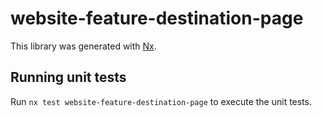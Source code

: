 # website-feature-destination-page

This library was generated with [Nx](https://nx.dev).

## Running unit tests

Run `nx test website-feature-destination-page` to execute the unit tests.
